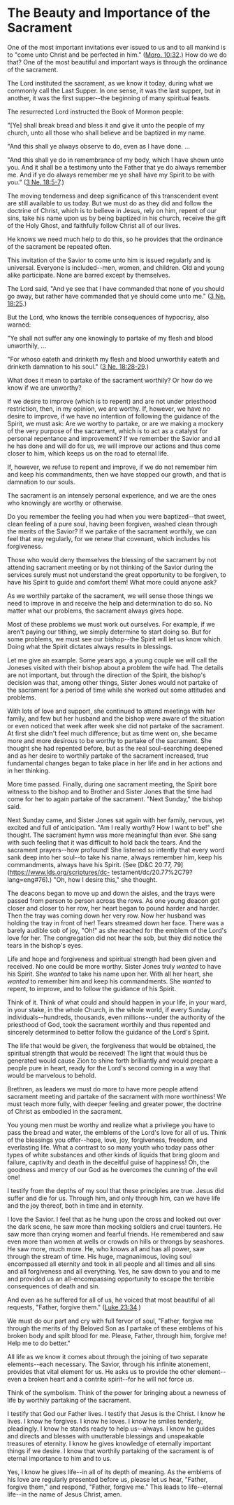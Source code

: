 # The Beauty and Importance of the Sacrament

One of the most important invitations ever issued to us and to all mankind is
to "come unto Christ and be perfected in him." ([Moro.
10:32](https://www.lds.org/scriptures/bofm/moro/10.32?lang=eng#31).) How do we
do that? One of the most beautiful and important ways is through the ordinance
of the sacrament.

The Lord instituted the sacrament, as we know it today, during what we
commonly call the Last Supper. In one sense, it was the last supper, but in
another, it was the first supper--the beginning of many spiritual feasts.

The resurrected Lord instructed the Book of Mormon people:

"[Ye] shall break bread and bless it and give it unto the people of my church,
unto all those who shall believe and be baptized in my name.

"And this shall ye always observe to do, even as I have done. ...

"And this shall ye do in remembrance of my body, which I have shown unto you.
And it shall be a testimony unto the Father that ye do always remember me. And
if ye do always remember me ye shall have my Spirit to be with you." ([3 Ne.
18:5-7](https://www.lds.org/scriptures/bofm/3-ne/18.5-7?lang=eng#4).)

The moving tenderness and deep significance of this transcendent event are
still available to us today. But we must do as they did and follow the
doctrine of Christ, which is to believe in Jesus, rely on him, repent of our
sins, take his name upon us by being baptized in his church, receive the gift
of the Holy Ghost, and faithfully follow Christ all of our lives.

He knows we need much help to do this, so he provides that the ordinance of
the sacrament be repeated often.

This invitation of the Savior to come unto him is issued regularly and is
universal. Everyone is included--men, women, and children. Old and young alike
participate. None are barred except by themselves.

The Lord said, "And ye see that I have commanded that none of you should go
away, but rather have commanded that ye should come unto me." ([3 Ne.
18:25](https://www.lds.org/scriptures/bofm/3-ne/18.25?lang=eng#24).)

But the Lord, who knows the terrible consequences of hypocrisy, also warned:

"Ye shall not suffer any one knowingly to partake of my flesh and blood
unworthily, ...

"For whoso eateth and drinketh my flesh and blood unworthily eateth and
drinketh damnation to his soul." ([3 Ne.
18:28-29](https://www.lds.org/scriptures/bofm/3-ne/18.28-29?lang=eng#27).)

What does it mean to partake of the sacrament worthily? Or how do we know if
we are unworthy?

If we desire to improve (which is to repent) and are not under priesthood
restriction, then, in my opinion, we are worthy. If, however, we have no
desire to improve, if we have no intention of following the guidance of the
Spirit, we must ask: Are we worthy to partake, or are we making a mockery of
the very purpose of the sacrament, which is to act as a catalyst for personal
repentance and improvement? If we remember the Savior and all he has done and
will do for us, we will improve our actions and thus come closer to him, which
keeps us on the road to eternal life.

If, however, we refuse to repent and improve, if we do not remember him and
keep his commandments, then we have stopped our growth, and that is damnation
to our souls.

The sacrament is an intensely personal experience, and we are the ones who
knowingly are worthy or otherwise.

Do you remember the feeling you had when you were baptized--that sweet, clean
feeling of a pure soul, having been forgiven, washed clean through the merits
of the Savior? If we partake of the sacrament worthily, we can feel that way
regularly, for we renew that covenant, which includes his forgiveness.

Those who would deny themselves the blessing of the sacrament by not attending
sacrament meeting or by not thinking of the Savior during the services surely
must not understand the great opportunity to be forgiven, to have his Spirit
to guide and comfort them! What more could anyone ask?

As we worthily partake of the sacrament, we will sense those things we need to
improve in and receive the help and determination to do so. No matter what our
problems, the sacrament always gives hope.

Most of these problems we must work out ourselves. For example, if we aren't
paying our tithing, we simply determine to start doing so. But for some
problems, we must see our bishop--the Spirit will let us know which. Doing
what the Spirit dictates always results in blessings.

Let me give an example. Some years ago, a young couple we will call the
Joneses visited with their bishop about a problem the wife had. The details
are not important, but through the direction of the Spirit, the bishop's
decision was that, among other things, Sister Jones would not partake of the
sacrament for a period of time while she worked out some attitudes and
problems.

With lots of love and support, she continued to attend meetings with her
family, and few but her husband and the bishop were aware of the situation or
even noticed that week after week she did not partake of the sacrament. At
first she didn't feel much difference; but as time went on, she became more
and more desirous to be worthy to partake of the sacrament. She thought she
had repented before, but as the real soul-searching deepened and as her desire
to worthily partake of the sacrament increased, true fundamental changes began
to take place in her life and in her actions and in her thinking.

More time passed. Finally, during one sacrament meeting, the Spirit bore
witness to the bishop and to Brother and Sister Jones that the time had come
for her to again partake of the sacrament. "Next Sunday," the bishop said.

Next Sunday came, and Sister Jones sat again with her family, nervous, yet
excited and full of anticipation. "Am I really worthy? How I want to be!" she
thought. The sacrament hymn was more meaningful than ever. She sang with such
feeling that it was difficult to hold back the tears. And the sacrament
prayers--how profound! She listened so intently that every word sank deep into
her soul--to take his name, always remember him, keep his commandments, always
have his Spirit. (See [D&amp;C 20:77, 79](https://www.lds.org/scriptures/dc-
testament/dc/20.77%2C79?lang=eng#76).) "Oh, how I desire this," she thought.

The deacons began to move up and down the aisles, and the trays were passed
from person to person across the rows. As one young deacon got closer and
closer to her row, her heart began to pound harder and harder. Then the tray
was coming down her very row. Now her husband was holding the tray in front of
her! Tears streamed down her face. There was a barely audible sob of joy,
"Oh!" as she reached for the emblem of the Lord's love for her. The
congregation did not hear the sob, but they did notice the tears in the
bishop's eyes.

Life and hope and forgiveness and spiritual strength had been given and
received. No one could be more worthy. Sister Jones truly _wanted_ to have his
Spirit. She _wanted_ to take his name upon her. With all her heart, she
_wanted_ to remember him and keep his commandments. She _wanted_ to repent, to
improve, and to follow the guidance of his Spirit.

Think of it. Think of what could and should happen in your life, in your ward,
in your stake, in the whole Church, in the whole world, if every Sunday
individuals--hundreds, thousands, even millions--under the authority of the
priesthood of God, took the sacrament worthily and thus repented and sincerely
determined to better follow the guidance of the Lord's Spirit.

The life that would be given, the forgiveness that would be obtained, the
spiritual strength that would be received! The light that would thus be
generated would cause Zion to shine forth brilliantly and would prepare a
people pure in heart, ready for the Lord's second coming in a way that would
be marvelous to behold.

Brethren, as leaders we must do more to have more people attend sacrament
meeting and partake of the sacrament with more worthiness! We must teach more
fully, with deeper feeling and greater power, the doctrine of Christ as
embodied in the sacrament.

You young men must be worthy and realize what a privilege you have to pass the
bread and water, the emblems of the Lord's love for all of us. Think of the
blessings you offer--hope, love, joy, forgiveness, freedom, and everlasting
life. What a contrast to so many youth who today pass other types of white
substances and other kinds of liquids that bring gloom and failure, captivity
and death in the deceitful guise of happiness! Oh, the goodness and mercy of
our God as he overcomes the cunning of the evil one!

I testify from the depths of my soul that these principles are true. Jesus did
suffer and die for us. Through him, and only through him, can we have life and
the joy thereof, both in time and in eternity.

I love the Savior. I feel that as he hung upon the cross and looked out over
the dark scene, he saw more than mocking soldiers and cruel taunters. He saw
more than crying women and fearful friends. He remembered and saw even more
than women at wells or crowds on hills or throngs by seashores. He saw more,
much more. He, who knows all and has all power, saw through the stream of
time. His huge, magnanimous, loving soul encompassed all eternity and took in
all people and all times and all sins and all forgiveness and all everything.
Yes, he saw down to you and to me and provided us an all-encompassing
opportunity to escape the terrible consequences of death and sin.

And even as he suffered for all of us, he voiced that most beautiful of all
requests, "Father, forgive them." ([Luke
23:34](https://www.lds.org/scriptures/nt/luke/23.34?lang=eng#33).)

We must do our part and cry with full fervor of soul, "Father, forgive me
through the merits of thy Beloved Son as I partake of these emblems of his
broken body and spilt blood for me. Please, Father, through him, forgive me!
Help me to do better."

All life as we know it comes about through the joining of two separate
elements--each necessary. The Savior, through his infinite atonement, provides
that vital element for us. He asks us to provide the other element--even a
broken heart and a contrite spirit--for he will not force us.

Think of the symbolism. Think of the power for bringing about a newness of
life by worthily partaking of the sacrament.

I testify that God our Father lives. I testify that Jesus is the Christ. I
know he lives. I know he forgives. I know he loves. I know he smiles tenderly,
pleadingly. I know he stands ready to help us--always. I know he guides and
directs and blesses with unutterable blessings and unspeakable treasures of
eternity. I know he gives knowledge of eternally important things if we
desire. I know that worthily partaking of the sacrament is of eternal
importance to him and to us.

Yes, I know he gives life--in all of its depth of meaning. As the emblems of
his love are regularly presented before us, please let us hear, "Father,
forgive them," and respond, "Father, forgive me." This leads to life--eternal
life--in the name of Jesus Christ, amen.

